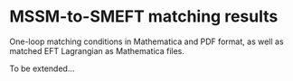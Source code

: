 # MSSM-to-SMEFT matching results
One-loop matching conditions in Mathematica and PDF format, as well as matched EFT Lagrangian as Mathematica files.

To be extended...